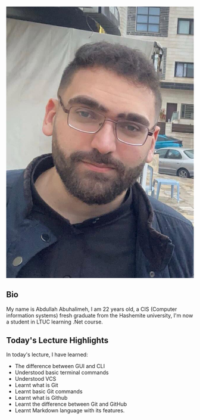 ![Profile Picture](image.jpg)

## Bio

My name is Abdullah Abuhalimeh, I am 22 years old, a CIS (Computer information systems) fresh graduate from the Hashemite university, I'm now a student in LTUC learning .Net course.

## Today's Lecture Highlights

In today's lecture, I have learned:

- The difference between GUI and CLI
- Understood basic terminal commands
- Understood VCS
- Learnt what is Git
- Learnt basic Git commands
- Learnt what is Github
- Learnt the difference between Git and GitHub
- Learnt Markdown language with its features.
